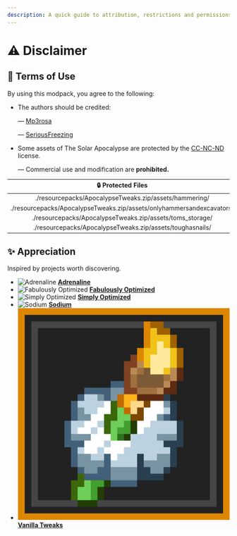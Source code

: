 ```yaml
---
description: A quick guide to attribution, restrictions and permissions.
---
```


# ⚠️ Disclaimer

## 📝 Terms of Use

By using this modpack, you agree to the following:

*   The authors should be credited:

    — [Mp3rosa](https://www.instagram.com/_mp3rosa_)

    — [SeriousFreezing](https://modrinth.com/user/SeriousFreezing)
*   Some assets of The Solar Apocalypse are protected by the [CC-NC-ND](https://www.tldrlegal.com/license/creative-commons-attribution-noncommercial-noderivs-cc-nc-nd) license.

    — Commercial use and modification are **prohibited.**

<table><thead><tr><th width="600" align="center" valign="middle">🔒 Protected Files</th></tr></thead><tbody><tr><td align="center" valign="middle">./resourcepacks/ApocalypseTweaks.zip/assets/hammering/</td></tr><tr><td align="center" valign="middle">./resourcepacks/ApocalypseTweaks.zip/assets/onlyhammersandexcavators/</td></tr><tr><td align="center" valign="middle">./resourcepacks/ApocalypseTweaks.zip/assets/toms_storage/</td></tr><tr><td align="center" valign="middle">./resourcepacks/ApocalypseTweaks.zip/assets/toughasnails/</td></tr></tbody></table>

## ✨ Appreciation

Inspired by projects worth discovering.

* <img src="https://cdn.modrinth.com/data/BYN9yKrV/61168475f1a9ef2823aa0d248533ba42134ca62e_96.webp" alt="Adrenaline" data-size="line"> [**Adrenaline**](https://modrinth.com/modpack/adrenaline)
* <img src="https://cdn.modrinth.com/data/1KVo5zza/9f1ded4949c2a9db5ca382d3bcc912c7245486b4_96.webp" alt="Fabulously Optimized" data-size="line"> [**Fabulously Optimized**](https://modrinth.com/modpack/fabulously-optimized)
* <img src="https://cdn.modrinth.com/data/BYfVnHa7/845e93223da7e8d1ed1a33364b5bdb4c316ac518.png" alt="Simply Optimized" data-size="line"> [**Simply Optimized**](https://modrinth.com/modpack/sop)
* <img src="https://cdn.modrinth.com/data/AANobbMI/295862f4724dc3f78df3447ad6072b2dcd3ef0c9_96.webp" alt="Sodium" data-size="line"> [**Sodium**](https://modrinth.com/mod/sodium)
* <img src=".gitbook/assets/vanillatweaks_twitter.png" alt="Vanilla Tweaks" data-size="line"> [**Vanilla Tweaks**](https://vanillatweaks.net/about/)
